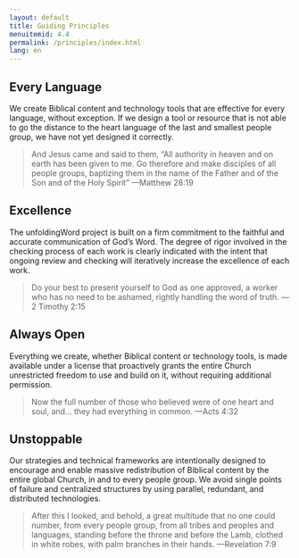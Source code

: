 ```yaml
---
layout: default
title: Guiding Principles
menuitemid: 4.4
permalink: /principles/index.html
lang: en
---
```


Every Language
--------------

We create Biblical content and technology tools that are effective for
every language, without exception. If we design a tool or resource that
is not able to go the distance to the heart language of the last and
smallest people group, we have not yet designed it correctly.

> And Jesus came and said to them, “All authority in heaven and on earth
> has been given to me. Go therefore and make disciples of all people
> groups, baptizing them in the name of the Father and of the Son and of
> the Holy Spirit” —Matthew 28:19

Excellence
----------

The unfoldingWord project is built on a firm commitment to the faithful
and accurate communication of God’s Word. The degree of rigor involved
in the checking process of each work is clearly indicated with the
intent that ongoing review and checking will iteratively increase the
excellence of each work.

> Do your best to present yourself to God as one approved, a worker who
> has no need to be ashamed, rightly handling the word of truth. —2
> Timothy 2:15

Always Open
-----------

Everything we create, whether Biblical content or technology tools, is
made available under a license that proactively grants the entire Church
unrestricted freedom to use and build on it, without requiring
additional permission.

> Now the full number of those who believed were of one heart and soul,
> and… they had everything in common. —Acts 4:32

Unstoppable
-----------

Our strategies and technical frameworks are intentionally designed to
encourage and enable massive redistribution of Biblical content by the
entire global Church, in and to every people group. We avoid single
points of failure and centralized structures by using parallel,
redundant, and distributed technologies.

> After this I looked, and behold, a great multitude that no one could
> number, from every people group, from all tribes and peoples and
> languages, standing before the throne and before the Lamb, clothed in
> white robes, with palm branches in their hands. —Revelation 7:9
